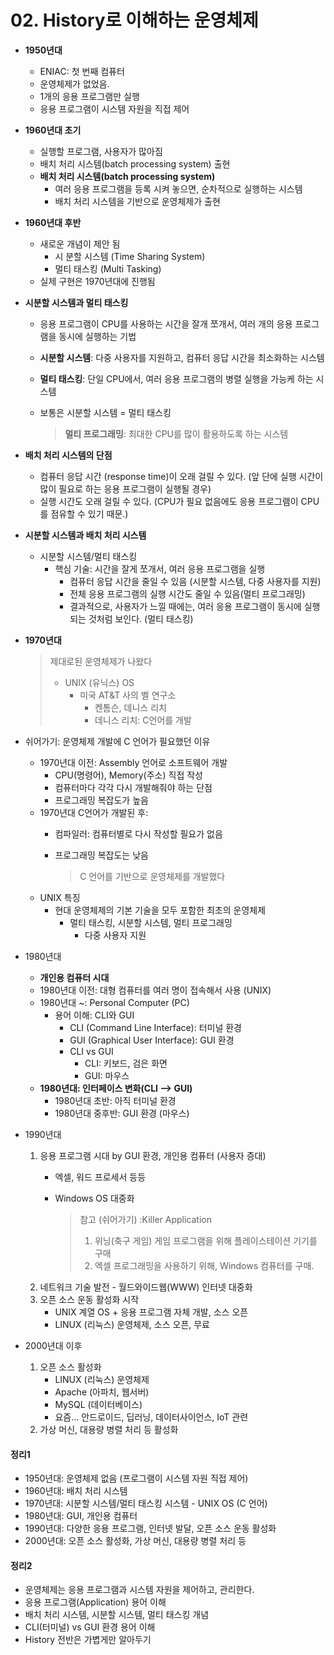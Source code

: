 # 02. History로 이해하는 운영체제

* **1950년대**
  * ENIAC: 첫 번째 컴퓨터
  * 운영체제가 없었음.
  * 1개의 응용 프로그램만 실행
  * 응용 프로그램이 시스템 자원을 직접 제어   
* **1960년대 초기**
  * 실행할 프로그램, 사용자가 많아짐
  * 배치 처리 시스템\(batch processing system\) 출현
  * **배치 처리 시스템\(batch processing system\)**
    * 여러 응용 프로그램을 등록 시켜 놓으면, 순차적으로 실행하는 시스템  
    * 배치 처리 시스템을 기반으로 운영체제가 출현   
* **1960년대 후반**
  * 새로운 개념이 제안 됨
    * 시 분할 시스템 \(Time Sharing System\)
    * 멀티 태스킹 \(Multi Tasking\)
  * 실제 구현은 1970년대에 진행됨 
* **시분할 시스템과 멀티 태스킹**
  * 응용 프로그램이 CPU를 사용하는 시간을 잘개 쪼개서, 여러 개의 응용 프로그램을 동시에 실행하는 기법
  * **시분할 시스템**: 다중 사용자를 지원하고, 컴퓨터 응답 시간을 최소화하는 시스템
  * **멀티 태스킹**: 단일 CPU에서, 여러 응용 프로그램의 병렬 실행을 가능케 하는 시스템
  * 보통은 시분할 시스템 = 멀티 태스킹

    > **멀티 프로그래밍**: 최대한 CPU를 많이 활용하도록 하는 시스템
* **배치 처리 시스템의 단점** 
  * 컴퓨터 응답 시간 \(response time\)이 오래 걸릴 수 있다. \(앞 단에 실행 시간이 많이 필요로 하는 응용 프로그램이 실행될 경우\)
  * 실행 시간도 오래 걸릴 수 있다. \(CPU가 필요 없음에도 응용 프로그램이 CPU를 점유할 수 있기 때문.\) 
* **시분할 시스템과 배치 처리 시스템**
  * 시분할 시스템/멀티 태스킹
    * 핵심 기술: 시간을 잘게 쪼개서, 여러 응용 프로그램을 실행
      * 컴퓨터 응답 시간을 줄일 수 있음 \(시분할 시스템, 다중 사용자를 지원\)
      * 전체 응용 프로그램의 실행 시간도 줄일 수 있음\(멀티 프로그래밍\)
      * 결과적으로, 사용자가 느낄 때에는, 여러 응용 프로그램이 동시에 실행되는 것처럼 보인다. \(멀티 태스킹\)   
* **1970년대**

  > 제대로된 운영체제가 나왔다
  >
  > * UNIX \(유닉스\) OS
  >   * 미국 AT&T 사의 벨 연구소
  >     * 켄톰슨, 데니스 리치
  >     * 데니스 리치: C언어를 개발

* 쉬어가기: 운영체제 개발에 C 언어가 필요했던 이유
  * 1970년대 이전: Assembly 언어로 소프트웨어 개발
    * CPU\(명령어\), Memory\(주소\) 직접 작성
    * 컴퓨터마다 각각 다시 개발해줘야 하는 단점
    * 프로그래밍 복잡도가 높음
  * 1970년대 C언어가 개발된 후:
    * 컴파일러: 컴퓨터별로 다시 작성할 필요가 없음
    * 프로그래밍 복잡도는 낮음

      > C 언어를 기반으로 운영체제를 개발했다
  * UNIX 특징
    * 현대 운영체제의 기본 기술을 모두 포함한 최초의 운영체제
      * 멀티 태스킹, 시분할 시스템, 멀티 프로그래밍
        * 다중 사용자 지원  
* 1980년대 
  * **개인용 컴퓨터 시대**
  * 1980년대 이전: 대형 컴퓨터를 여러 명이 접속해서 사용 \(UNIX\)
  * 1980년대 ~: Personal Computer \(PC\)
    * 용어 이해: CLI와 GUI
      * CLI \(Command Line Interface\): 터미널 환경
      * GUI \(Graphical User Interface\): GUI 환경
      * CLI vs GUI
        * CLI: 키보드, 검은 화면
        * GUI: 마우스
  * **1980년대: 인터페이스 변화\(CLI --&gt; GUI\)**
    * 1980년대 초반: 아직 터미널 환경
    * 1980년대 중후반: GUI 환경 \(마우스\)   
* 1990년대
  1. 응용 프로그램 시대 by GUI 환경, 개인용 컴퓨터 \(사용자 증대\)
     * 엑셀, 워드 프로세서 등등
     * Windows OS 대중화

       > 참고 \(쉬어가기\) :Killer Application  
       > 1. 위닝\(축구 게임\) 게임 프로그램을 위해 플레이스테이션 기기를 구매  
       > 2. 엑셀 프로그래밍을 사용하기 위해, Windows 컴퓨터를 구매.
  2. 네트워크 기술 발전 - 월드와이드웹\(WWW\) 인터넷 대중화
  3. 오픈 소스 운동 활성화 시작
     * UNIX 계열 OS + 응용 프로그램 자체 개발, 소스 오픈
     * LINUX \(리눅스\) 운영체제, 소스 오픈, 무료   
* 2000년대 이후
  1. 오픈 소스 활성화
     * LINUX \(리눅스\) 운영체제
     * Apache \(아파치, 웹서버\)
     * MySQL \(데이터베이스\)
     * 요즘... 안드로이드, 딥러닝, 데이터사이언스, IoT 관련
  2. 가상 머신, 대용량 병렬 처리 등 활성화 





#### 정리1

* 1950년대: 운영체제 없음 \(프로그램이 시스템 자원 직접 제어\)
* 1960년대: 배치 처리 시스템
* 1970년대: 시분할 시스템/멀티 태스킹 시스템 - UNIX OS \(C 언어\)
* 1980년대: GUI, 개인용 컴퓨터
* 1990년대: 다양한 응용 프로그램, 인터넷 발달, 오픈 소스 운동 활성화
* 2000년대: 오픈 소스 활성화, 가상 머신, 대용량 병렬 처리 등

#### **정리2**

* 운영체제는 응용 프로그램과 시스템 자원을 제어하고, 관리한다.
* 응용 프로그램\(Application\) 용어 이해
* 배치 처리 시스템, 시분할 시스템, 멀티 태스킹 개념
* CLI\(터미널\) vs GUI 환경 용어 이해
* History 전반은 가볍게만 알아두기

